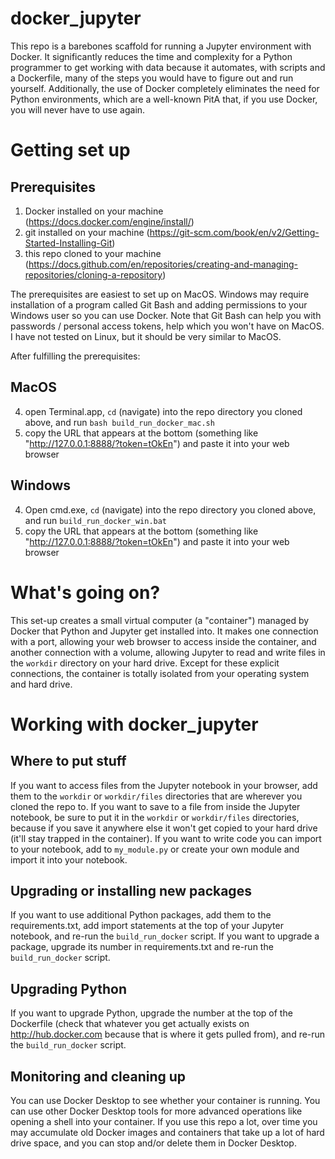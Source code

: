 # docker_jupyter

This repo is a barebones scaffold for running a Jupyter environment with Docker. It significantly reduces the time and complexity for a Python programmer to get working with data because it automates, with scripts and a Dockerfile, many of the steps you would have to figure out and run yourself. Additionally, the use of Docker completely eliminates the need for Python environments, which are a well-known PitA that, if you use Docker, you will never have to use again.

# Getting set up

## Prerequisites

1. Docker installed on your machine (https://docs.docker.com/engine/install/)
2. git installed on your machine (https://git-scm.com/book/en/v2/Getting-Started-Installing-Git)
3. this repo cloned to your machine (https://docs.github.com/en/repositories/creating-and-managing-repositories/cloning-a-repository)

The prerequisites are easiest to set up on MacOS. Windows may require installation of a program called Git Bash and adding permissions to your Windows user so you can use Docker. Note that Git Bash can help you with passwords / personal access tokens, help which you won't have on MacOS. I have not tested on Linux, but it should be very similar to MacOS.

After fulfilling the prerequisites:

## MacOS

4. open Terminal.app, `cd` (navigate) into the repo directory you cloned above, and run `bash build_run_docker_mac.sh`
5. copy the URL that appears at the bottom (something like "http://127.0.0.1:8888/?token=tOkEn") and paste it into your web browser

## Windows

4. Open cmd.exe, `cd` (navigate) into the repo directory you cloned above, and run `build_run_docker_win.bat`
5. copy the URL that appears at the bottom (something like "http://127.0.0.1:8888/?token=tOkEn") and paste it into your web browser

# What's going on?

This set-up creates a small virtual computer (a "container") managed by Docker that Python and Jupyter get installed into. It makes one connection with a port, allowing your web browser to access inside the container, and another connection with a volume, allowing Jupyter to read and write files in the `workdir` directory on your hard drive. Except for these explicit connections, the container is totally isolated from your operating system and hard drive.

# Working with docker_jupyter

## Where to put stuff

If you want to access files from the Jupyter notebook in your browser, add them to the `workdir` or `workdir/files` directories that are wherever you cloned the repo to. If you want to save to a file from inside the Jupyter notebook, be sure to put it in the `workdir` or `workdir/files` directories, because if you save it anywhere else it won't get copied to your hard drive (it'll stay trapped in the container). If you want to write code you can import to your notebook, add to `my_module.py` or create your own module and import it into your notebook.

## Upgrading or installing new packages

If you want to use additional Python packages, add them to the requirements.txt, add import statements at the top of your Jupyter notebook, and re-run the `build_run_docker` script. If you want to upgrade a package, upgrade its number in requirements.txt and re-run the `build_run_docker` script.

## Upgrading Python

If you want to upgrade Python, upgrade the number at the top of the Dockerfile (check that whatever you get actually exists on http://hub.docker.com because that is where it gets pulled from), and re-run the `build_run_docker` script.

## Monitoring and cleaning up

You can use Docker Desktop to see whether your container is running. You can use other Docker Desktop tools for more advanced operations like opening a shell into your container. If you use this repo a lot, over time you may accumulate old Docker images and containers that take up a lot of hard drive space, and you can stop and/or delete them in Docker Desktop.
